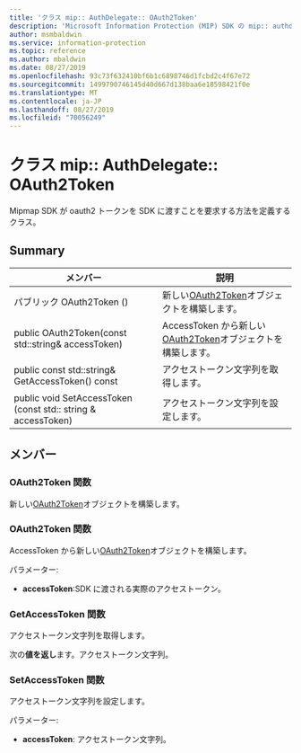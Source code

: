 ```yaml
---
title: 'クラス mip:: AuthDelegate:: OAuth2Token'
description: 'Microsoft Information Protection (MIP) SDK の mip:: authdelegate クラスを文書にします。'
author: msmbaldwin
ms.service: information-protection
ms.topic: reference
ms.author: mbaldwin
ms.date: 08/27/2019
ms.openlocfilehash: 93c73f632410bf6b1c6898746d1fcbd2c4f67e72
ms.sourcegitcommit: 1499790746145d40d667d138baa6e18598421f0e
ms.translationtype: MT
ms.contentlocale: ja-JP
ms.lasthandoff: 08/27/2019
ms.locfileid: "70056249"
---
```

# <a name="class-mipauthdelegateoauth2token"></a>クラス mip:: AuthDelegate:: OAuth2Token 
Mipmap SDK が oauth2 トークンを SDK に渡すことを要求する方法を定義するクラス。
  
## <a name="summary"></a>Summary
 メンバー                        | 説明                                
--------------------------------|---------------------------------------------
パブリック OAuth2Token ()  |  新しい[OAuth2Token](class_mip_authdelegate_oauth2token.md)オブジェクトを構築します。
public OAuth2Token(const std::string& accessToken)  |  AccessToken から新しい[OAuth2Token](class_mip_authdelegate_oauth2token.md)オブジェクトを構築します。
public const std::string& GetAccessToken() const  |  アクセストークン文字列を取得します。
public void SetAccessToken (const std:: string & accessToken)  |  アクセストークン文字列を設定します。
  
## <a name="members"></a>メンバー
  
### <a name="oauth2token-function"></a>OAuth2Token 関数
新しい[OAuth2Token](class_mip_authdelegate_oauth2token.md)オブジェクトを構築します。
  
### <a name="oauth2token-function"></a>OAuth2Token 関数
AccessToken から新しい[OAuth2Token](class_mip_authdelegate_oauth2token.md)オブジェクトを構築します。

パラメーター:  
* **accessToken**:SDK に渡される実際のアクセストークン。


  
### <a name="getaccesstoken-function"></a>GetAccessToken 関数
アクセストークン文字列を取得します。

  
次の**値を返し**ます。アクセストークン文字列。
  
### <a name="setaccesstoken-function"></a>SetAccessToken 関数
アクセストークン文字列を設定します。

パラメーター:  
* **accessToken**: アクセストークン文字列。

